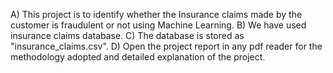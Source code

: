 A) This project is to identify whether the Insurance claims made by the customer is fraudulent or not using Machine Learning.
B) We have used insurance claims database.
C) The database is stored as "insurance_claims.csv".
D) Open the project report in any pdf reader for the methodology adopted and detailed explanation of the project.
